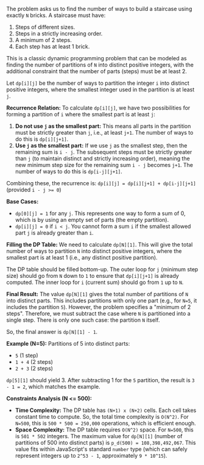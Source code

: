 The problem asks us to find the number of ways to build a staircase using exactly `N` bricks. A staircase must have:
1.  Steps of different sizes.
2.  Steps in a strictly increasing order.
3.  A minimum of 2 steps.
4.  Each step has at least 1 brick.

This is a classic dynamic programming problem that can be modeled as finding the number of partitions of `N` into distinct positive integers, with the additional constraint that the number of parts (steps) must be at least 2.

Let `dp[i][j]` be the number of ways to partition the integer `i` into distinct positive integers, where the smallest integer used in the partition is at least `j`.

**Recurrence Relation:**
To calculate `dp[i][j]`, we have two possibilities for forming a partition of `i` where the smallest part is at least `j`:

1.  **Do not use `j` as the smallest part:** This means all parts in the partition must be strictly greater than `j`, i.e., at least `j+1`. The number of ways to do this is `dp[i][j+1]`.
2.  **Use `j` as the smallest part:** If we use `j` as the smallest step, then the remaining sum is `i - j`. The subsequent steps must be strictly greater than `j` (to maintain distinct and strictly increasing order), meaning the new minimum step size for the remaining sum `i - j` becomes `j+1`. The number of ways to do this is `dp[i-j][j+1]`.

Combining these, the recurrence is:
`dp[i][j] = dp[i][j+1] + dp[i-j][j+1]` (provided `i - j >= 0`)

**Base Cases:**
*   `dp[0][j] = 1` for any `j`. This represents one way to form a sum of 0, which is by using an empty set of parts (the empty partition).
*   `dp[i][j] = 0` if `i < j`. You cannot form a sum `i` if the smallest allowed part `j` is already greater than `i`.

**Filling the DP Table:**
We need to calculate `dp[N][1]`. This will give the total number of ways to partition `N` into distinct positive integers, where the smallest part is at least 1 (i.e., any distinct positive partition).

The DP table should be filled bottom-up.
The outer loop for `j` (minimum step size) should go from `N` down to `1` to ensure that `dp[i][j+1]` is already computed.
The inner loop for `i` (current sum) should go from `1` up to `N`.

**Final Result:**
The value `dp[N][1]` gives the total number of partitions of `N` into distinct parts. This includes partitions with only one part (e.g., for `N=5`, it includes the partition `5`). However, the problem specifies a "minimum of 2 steps".
Therefore, we must subtract the case where `N` is partitioned into a single step. There is only one such case: the partition `N` itself.

So, the final answer is `dp[N][1] - 1`.

**Example (N=5):**
Partitions of 5 into distinct parts:
*   `5` (1 step)
*   `1 + 4` (2 steps)
*   `2 + 3` (2 steps)

`dp[5][1]` should yield 3. After subtracting 1 for the `5` partition, the result is `3 - 1 = 2`, which matches the example.

**Constraints Analysis (N <= 500):**
*   **Time Complexity:** The DP table has `(N+1) x (N+2)` cells. Each cell takes constant time to compute. So, the total time complexity is `O(N^2)`. For `N=500`, this is `500 * 500 = 250,000` operations, which is efficient enough.
*   **Space Complexity:** The DP table requires `O(N^2)` space. For `N=500`, this is `501 * 502` integers. The maximum value for `dp[N][1]` (number of partitions of 500 into distinct parts) is `p_d(500) = 108,398,492,067`. This value fits within JavaScript's standard `number` type (which can safely represent integers up to `2^53 - 1`, approximately `9 * 10^15`).